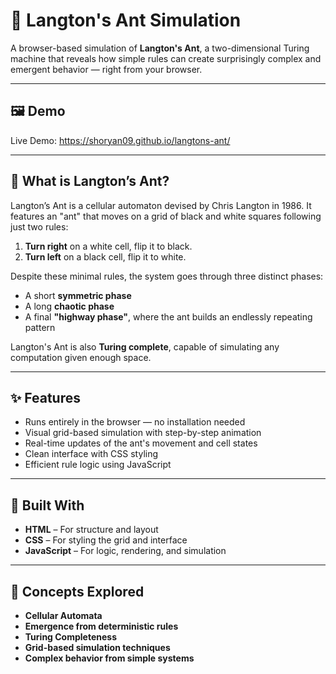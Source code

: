 # 🐜 Langton's Ant Simulation

A browser-based simulation of **Langton's Ant**, a two-dimensional Turing machine that reveals how simple rules can create surprisingly complex and emergent behavior — right from your browser.

---

## 🖼️ Demo

Live Demo: https://shoryan09.github.io/langtons-ant/

---

## 📌 What is Langton’s Ant?

Langton’s Ant is a cellular automaton devised by Chris Langton in 1986. It features an "ant" that moves on a grid of black and white squares following just two rules:

1. **Turn right** on a white cell, flip it to black.
2. **Turn left** on a black cell, flip it to white.

Despite these minimal rules, the system goes through three distinct phases:
- A short **symmetric phase**
- A long **chaotic phase**
- A final **"highway phase"**, where the ant builds an endlessly repeating pattern

Langton's Ant is also **Turing complete**, capable of simulating any computation given enough space.

---

## ✨ Features

- Runs entirely in the browser — no installation needed
- Visual grid-based simulation with step-by-step animation
- Real-time updates of the ant's movement and cell states
- Clean interface with CSS styling
- Efficient rule logic using JavaScript

---

## 🚀 Built With

- **HTML** – For structure and layout
- **CSS** – For styling the grid and interface
- **JavaScript** – For logic, rendering, and simulation

---

## 🧠 Concepts Explored

- **Cellular Automata**
- **Emergence from deterministic rules**
- **Turing Completeness**
- **Grid-based simulation techniques**
- **Complex behavior from simple systems**
